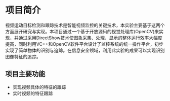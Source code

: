 # 项目简介

视频运动目标检测和跟踪技术是智能视频监控的关键技术，本实验主要基于这两个方面展开研究与实现。本项目通过一个基于开放源码的视觉处理库(OpenCV)来实现，并通过采用DirectShow技术使图象采集、处理、显示的整体运行效率大幅度提高，同时利用VC++和OpenCV软件平台设计了监控系统的统一操作平台，初步实现了简单物体的识别与追踪。在信息安全领域，利用此实验的成果可以实现识别图像特征的追踪。

## 项目主要功能



- 实现视频具体的特征的跟踪
- 实时视频的特征跟踪